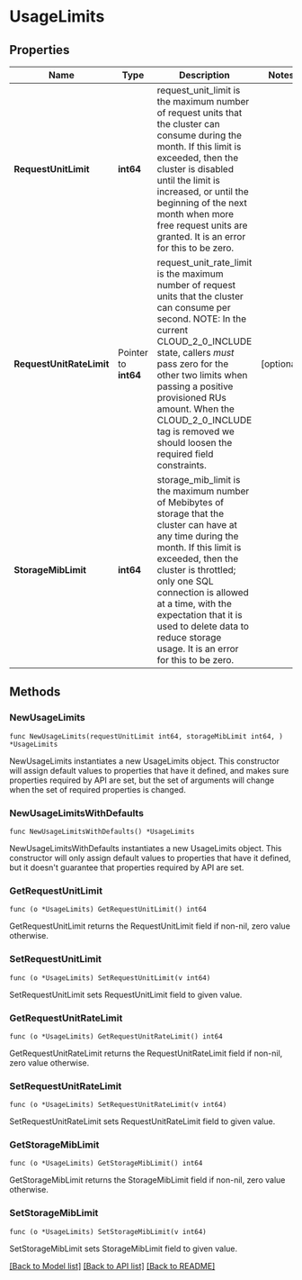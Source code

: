 # UsageLimits

## Properties

Name | Type | Description | Notes
------------ | ------------- | ------------- | -------------
**RequestUnitLimit** | **int64** | request_unit_limit is the maximum number of request units that the cluster can consume during the month. If this limit is exceeded, then the cluster is disabled until the limit is increased, or until the beginning of the next month when more free request units are granted. It is an error for this to be zero. | 
**RequestUnitRateLimit** | Pointer to **int64** | request_unit_rate_limit is the maximum number of request units that the cluster can consume per second.  NOTE: In the current CLOUD_2_0_INCLUDE state, callers *must* pass zero for the other two limits when passing a positive provisioned RUs amount. When the CLOUD_2_0_INCLUDE tag is removed we should loosen the required field constraints. | [optional] 
**StorageMibLimit** | **int64** | storage_mib_limit is the maximum number of Mebibytes of storage that the cluster can have at any time during the month. If this limit is exceeded, then the cluster is throttled; only one SQL connection is allowed at a time, with the expectation that it is used to delete data to reduce storage usage. It is an error for this to be zero. | 

## Methods

### NewUsageLimits

`func NewUsageLimits(requestUnitLimit int64, storageMibLimit int64, ) *UsageLimits`

NewUsageLimits instantiates a new UsageLimits object.
This constructor will assign default values to properties that have it defined,
and makes sure properties required by API are set, but the set of arguments
will change when the set of required properties is changed.

### NewUsageLimitsWithDefaults

`func NewUsageLimitsWithDefaults() *UsageLimits`

NewUsageLimitsWithDefaults instantiates a new UsageLimits object.
This constructor will only assign default values to properties that have it defined,
but it doesn't guarantee that properties required by API are set.

### GetRequestUnitLimit

`func (o *UsageLimits) GetRequestUnitLimit() int64`

GetRequestUnitLimit returns the RequestUnitLimit field if non-nil, zero value otherwise.

### SetRequestUnitLimit

`func (o *UsageLimits) SetRequestUnitLimit(v int64)`

SetRequestUnitLimit sets RequestUnitLimit field to given value.

### GetRequestUnitRateLimit

`func (o *UsageLimits) GetRequestUnitRateLimit() int64`

GetRequestUnitRateLimit returns the RequestUnitRateLimit field if non-nil, zero value otherwise.

### SetRequestUnitRateLimit

`func (o *UsageLimits) SetRequestUnitRateLimit(v int64)`

SetRequestUnitRateLimit sets RequestUnitRateLimit field to given value.

### GetStorageMibLimit

`func (o *UsageLimits) GetStorageMibLimit() int64`

GetStorageMibLimit returns the StorageMibLimit field if non-nil, zero value otherwise.

### SetStorageMibLimit

`func (o *UsageLimits) SetStorageMibLimit(v int64)`

SetStorageMibLimit sets StorageMibLimit field to given value.


[[Back to Model list]](../README.md#documentation-for-models) [[Back to API list]](../README.md#documentation-for-api-endpoints) [[Back to README]](../README.md)


